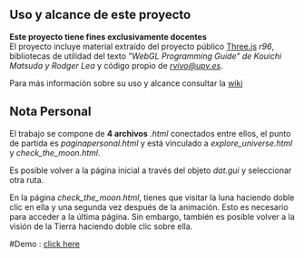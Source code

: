 ## Uso y alcance de este proyecto
**Este proyecto tiene fines exclusivamente docentes**   
El proyecto incluye material extraído del proyecto público [Three.js](http://threejs.org) *r96*, bibliotecas de utilidad del texto *"WebGL Programming Guide" de  Kouichi Matsuda y Rodger Lea* y código propio de *<rvivo@upv.es>*.  

Para más información sobre su uso y alcance consultar la [wiki](https://github.com/RobVivo/RobVivo.github.io/wiki/INSTRUCCIONES-B%C3%81SICAS)

## Nota Personal

El trabajo se compone de **4 archivos** *.html* conectados entre ellos, el punto de partida es *paginapersonal.html* y está vinculado a *explore_universe.html* y *check_the_moon.html*.

Es posible volver a la página inicial a través del objeto *dat.gui* y seleccionar otra ruta.

En la página *check_the_moon.html*, tienes que visitar la luna haciendo doble clic en ella y una segunda vez después de la animación. Esto es necesario para acceder a la última página. Sin embargo, también es posible volver a la visión de la Tierra haciendo doble clic sobre ella.

#Demo : [click here](https://github.com/luceien/luceien.github.io/paginapersonal.html)
